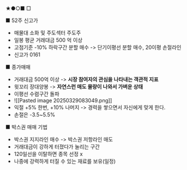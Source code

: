 ★●○■ □

■ 52주 신고가
+ 매물대 소화 및 주도섹터 주도주
+ 일봉 평균 거래대금 500 억 이상
+ 고점기준 -10% 하락구간 분할 매수 -> 단기이평선 분할 매수, 20이평 손절라인
+ 신고가 0161

■ 종가매매
+ 거래대금 500억 이상 -> **시장 참여자의 관심을 나타내는 객관적 지표**
+ 윗꼬리 장대양봉 -> **자연스런 매도 물량이 나와서 가벼운 상태**
+ 이평선 수렴구간 돌파 
+ ![[Pasted image 20250329083049.png]]
+ 익절 +5% 한번, +10% 나머지 -> 경력을 쌓으면서 자신에게 맞게 한다.
+ 손절은 -3.5~5.5%

■ 박스권 매매 기법
+ 박스권 지지라인 매수 -> 박스권 저항라인 매도
+ 거래대금이 강하게 터졌다가 눌리는 구간
+ 120일선을 이탈하면 종목 선정 x
+ 나중에 강력하게 터질 수 있는 재료를 보유(일정)